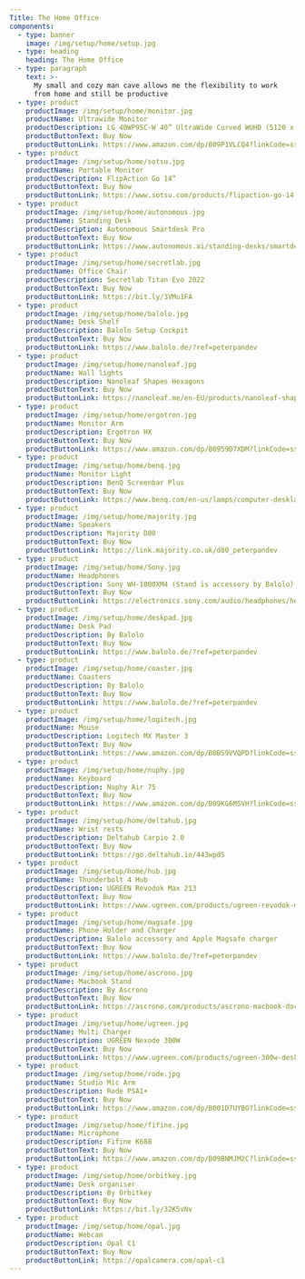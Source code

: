 ```yaml
---
Title: The Home Office
components:
  - type: banner
    image: /img/setup/home/setup.jpg
  - type: heading
    heading: The Home Office
  - type: paragraph
    text: >-
      My small and cozy man cave allows me the flexibility to work
      from home and still be productive
  - type: product
    productImage: /img/setup/home/monitor.jpg
    productName: Ultrawide Monitor
    productDescription: LG 40WP95C-W 40” UltraWide Curved WUHD (5120 x 2160) 5K2K Nano IPS Display
    productButtonText: Buy Now
    productButtonLink: https://www.amazon.com/dp/B09P1VLCQ4?linkCode=ssc&tag=onamzpanayi0a-20&creativeASIN=B09P1VLCQ4&asc_item-id=amzn1.ideas.1YNZ82Q9EWNWS&ref_=aip_sf_list_spv_ofs_mixed_d_asin
  - type: product
    productImage: /img/setup/home/sotsu.jpg
    productName: Portable Monitor
    productDescription: FlipAction Go 14”
    productButtonText: Buy Now
    productButtonLink: https://www.sotsu.com/products/flipaction-go-14
  - type: product
    productImage: /img/setup/home/autonomous.jpg
    productName: Standing Desk
    productDescription: Autonomous Smartdesk Pro
    productButtonText: Buy Now
    productButtonLink: https://www.autonomous.ai/standing-desks/smartdesk-2-business?utm_source=pr&utm_medium=influencer&utm_campaign=growth&utm_content=TikTok&utm_term=22PETER
  - type: product
    productImage: /img/setup/home/secretlab.jpg
    productName: Office Chair
    productDescription: Secretlab Titan Evo 2022
    productButtonText: Buy Now
    productButtonLink: https://bit.ly/3VMu1FA
  - type: product
    productImage: /img/setup/home/balolo.jpg
    productName: Desk Shelf
    productDescription: Balolo Setup Cockpit
    productButtonText: Buy Now
    productButtonLink: https://www.balolo.de/?ref=peterpandev
  - type: product
    productImage: /img/setup/home/nanoleaf.jpg
    productName: Wall lights
    productDescription: Nanoleaf Shapes Hexagons
    productButtonText: Buy Now
    productButtonLink: https://nanoleaf.me/en-EU/products/nanoleaf-shapes/?category=hexagons&pack=smarter-kit&size=9
  - type: product
    productImage: /img/setup/home/ergotron.jpg
    productName: Monitor Arm
    productDescription: Ergotron HX
    productButtonText: Buy Now
    productButtonLink: https://www.amazon.com/dp/B0959D7XDM?linkCode=ssc&tag=onamzpanayi0a-20&creativeASIN=B0959D7XDM&asc_item-id=amzn1.ideas.1YNZ82Q9EWNWS&ref_=aip_sf_list_spv_ofs_mixed_d_asin
  - type: product
    productImage: /img/setup/home/benq.jpg
    productName: Monitor Light
    productDescription: BenQ Screenbar Plus
    productButtonText: Buy Now
    productButtonLink: https://www.benq.com/en-us/lamps/computer-desklamp/screenbar-plus.html
  - type: product
    productImage: /img/setup/home/majority.jpg
    productName: Speakers
    productDescription: Majority D80
    productButtonText: Buy Now
    productButtonLink: https://link.majority.co.uk/d80_peterpandev
  - type: product
    productImage: /img/setup/home/Sony.jpg
    productName: Headphones
    productDescription: Sony WH-1000XM4 (Stand is accessory by Balolo)
    productButtonText: Buy Now
    productButtonLink: https://electronics.sony.com/audio/headphones/headband/p/wh1000xm4-b
  - type: product
    productImage: /img/setup/home/deskpad.jpg
    productName: Desk Pad
    productDescription: By Balolo
    productButtonText: Buy Now
    productButtonLink: https://www.balolo.de/?ref=peterpandev
  - type: product
    productImage: /img/setup/home/coaster.jpg
    productName: Coasters
    productDescription: By Balolo
    productButtonText: Buy Now
    productButtonLink: https://www.balolo.de/?ref=peterpandev
  - type: product
    productImage: /img/setup/home/logitech.jpg
    productName: Mouse
    productDescription: Logitech MX Master 3
    productButtonText: Buy Now
    productButtonLink: https://www.amazon.com/dp/B0BS9VVQPD?linkCode=ssc&tag=onamzpanayi0a-20&creativeASIN=B0BS9VVQPD&asc_item-id=amzn1.ideas.1YNZ82Q9EWNWS&ref_=aip_sf_list_spv_ofs_mixed_d_asin
  - type: product
    productImage: /img/setup/home/nuphy.jpg
    productName: Keyboard
    productDescription: Nuphy Air 75
    productButtonText: Buy Now
    productButtonLink: https://www.amazon.com/dp/B09KG6MSVH?linkCode=ssc&tag=onamzpanayi0a-20&creativeASIN=B09KG6MSVH&asc_item-id=amzn1.ideas.1YNZ82Q9EWNWS&ref_=aip_sf_list_spv_ons_d_asin
  - type: product
    productImage: /img/setup/home/deltahub.jpg
    productName: Wrist rests
    productDescription: Deltahub Carpio 2.0
    productButtonText: Buy Now
    productButtonLink: https://go.deltahub.io/443wpdS
  - type: product
    productImage: /img/setup/home/hub.jpg
    productName: Thunderbolt 4 Hub
    productDescription: UGREEN Revodok Max 213
    productButtonText: Buy Now
    productButtonLink: https://www.ugreen.com/products/ugreen-revodok-max-213-docking-station
  - type: product
    productImage: /img/setup/home/magsafe.jpg
    productName: Phone Holder and Charger
    productDescription: Balolo accessory and Apple Magsafe charger
    productButtonText: Buy Now
    productButtonLink: https://www.balolo.de/?ref=peterpandev
  - type: product
    productImage: /img/setup/home/ascrono.jpg
    productName: Macbook Stand
    productDescription: By Ascrono
    productButtonText: Buy Now
    productButtonLink: https://ascrono.com/products/ascrono-macbook-docking-station?ref=PETERPANDEV
  - type: product
    productImage: /img/setup/home/ugreen.jpg
    productName: Multi Charger
    productDescription: UGREEN Nexode 300W
    productButtonText: Buy Now
    productButtonLink: https://www.ugreen.com/products/ugreen-300w-desktop-usb-c-gan-charger
  - type: product
    productImage: /img/setup/home/rode.jpg
    productName: Studio Mic Arm
    productDescription: Rode PSA1+
    productButtonText: Buy Now
    productButtonLink: https://www.amazon.com/dp/B001D7UYBO?linkCode=ssc&tag=onamzpanayi0a-20&creativeASIN=B001D7UYBO&asc_item-id=amzn1.ideas.1YNZ82Q9EWNWS&ref_=aip_sf_list_spv_ofs_mixed_d_asin
  - type: product
    productImage: /img/setup/home/fifine.jpg
    productName: Microphone
    productDescription: Fifine K688
    productButtonText: Buy Now
    productButtonLink: https://www.amazon.com/dp/B09BNMJM2C?linkCode=ssc&tag=onamzpanayi0a-20&creativeASIN=B09BNMJM2C&asc_item-id=amzn1.ideas.1YNZ82Q9EWNWS&ref_=aip_sf_list_spv_ons_d_asin
  - type: product
    productImage: /img/setup/home/orbitkey.jpg
    productName: Desk organiser
    productDescription: By Orbitkey
    productButtonText: Buy Now
    productButtonLink: https://bit.ly/32K5vNv
  - type: product
    productImage: /img/setup/home/opal.jpg
    productName: Webcam
    productDescription: Opal C1
    productButtonText: Buy Now
    productButtonLink: https://opalcamera.com/opal-c1
---
```

